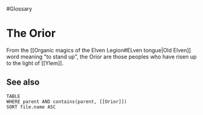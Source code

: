 #Glossary 
# The Orior

From the [[Organic magics of the Elven Legion#ELven tongue|Old Elven]] word meaning "to stand up", the Orior are those peoples who have risen up to the light of [[Ylem]].

## See also
```dataview
TABLE
WHERE parent AND contains(parent, [[Orior]])
SORT file.name ASC
```
